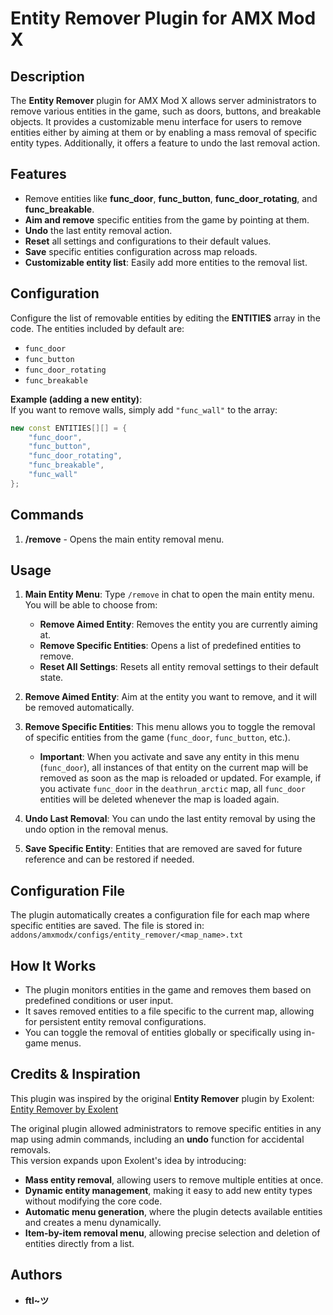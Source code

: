 # Entity Remover Plugin for AMX Mod X

## **Description**
The **Entity Remover** plugin for AMX Mod X allows server administrators to remove various entities in the game, such as doors, buttons, and breakable objects. It provides a customizable menu interface for users to remove entities either by aiming at them or by enabling a mass removal of specific entity types. Additionally, it offers a feature to undo the last removal action.

## **Features**
- Remove entities like **func_door**, **func_button**, **func_door_rotating**, and **func_breakable**.
- **Aim and remove** specific entities from the game by pointing at them.
- **Undo** the last entity removal action.
- **Reset** all settings and configurations to their default values.
- **Save** specific entities configuration across map reloads.
- **Customizable entity list**: Easily add more entities to the removal list.

## **Configuration**
Configure the list of removable entities by editing the **ENTITIES** array in the code. The entities included by default are:
- `func_door`
- `func_button`
- `func_door_rotating`
- `func_breakable`

**Example (adding a new entity)**:  
If you want to remove walls, simply add `"func_wall"` to the array:

```cpp
new const ENTITIES[][] = {
    "func_door",
    "func_button",
    "func_door_rotating",
    "func_breakable",
    "func_wall"
};
```

## **Commands**
1. **/remove** - Opens the main entity removal menu.

## **Usage**
1. **Main Entity Menu**: Type `/remove` in chat to open the main entity menu. You will be able to choose from:
    - **Remove Aimed Entity**: Removes the entity you are currently aiming at.
    - **Remove Specific Entities**: Opens a list of predefined entities to remove.
    - **Reset All Settings**: Resets all entity removal settings to their default state.

2. **Remove Aimed Entity**: Aim at the entity you want to remove, and it will be removed automatically.

3. **Remove Specific Entities**: This menu allows you to toggle the removal of specific entities from the game (`func_door`, `func_button`, etc.). 
    - **Important**: When you activate and save any entity in this menu (`func_door`), all instances of that entity on the current map will be removed as soon as the map is reloaded or updated. For example, if you activate `func_door` in the `deathrun_arctic` map, all `func_door` entities will be deleted whenever the map is loaded again.

4. **Undo Last Removal**: You can undo the last entity removal by using the undo option in the removal menus.

5. **Save Specific Entity**: Entities that are removed are saved for future reference and can be restored if needed.

## **Configuration File**
The plugin automatically creates a configuration file for each map where specific entities are saved. The file is stored in: `addons/amxmodx/configs/entity_remover/<map_name>.txt`

## **How It Works**
- The plugin monitors entities in the game and removes them based on predefined conditions or user input.
- It saves removed entities to a file specific to the current map, allowing for persistent entity removal configurations.
- You can toggle the removal of entities globally or specifically using in-game menus.

## **Credits & Inspiration**
This plugin was inspired by the original **Entity Remover** plugin by Exolent:  
[Entity Remover by Exolent](https://forums.alliedmods.net/showthread.php?t=74680)

The original plugin allowed administrators to remove specific entities in any map using admin commands, including an **undo** function for accidental removals.  
This version expands upon Exolent's idea by introducing:  
- **Mass entity removal**, allowing users to remove multiple entities at once.  
- **Dynamic entity management**, making it easy to add new entity types without modifying the core code.  
- **Automatic menu generation**, where the plugin detects available entities and creates a menu dynamically.  
- **Item-by-item removal menu**, allowing precise selection and deletion of entities directly from a list.  

## **Authors**
- **ftl~ツ**